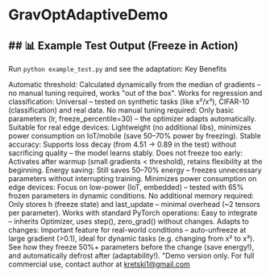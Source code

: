 # GravOptAdaptiveDemo
## ## 📊 Example Test Output (Freeze in Action)
Run `python example_test.py` and see the adaptation:
Key Benefits

Automatic threshold: Calculated dynamically from the median of gradients – no manual tuning required, works "out of the box".
Works for regression and classification: Universal – tested on synthetic tasks (like x²/x³), CIFAR-10 (classification) and real data.
No manual tuning required: Only basic parameters (lr, freeze_percentile=30) – the optimizer adapts automatically.
Suitable for real edge devices: Lightweight (no additional libs), minimizes power consumption on IoT/mobile (save 50–70% power by freezing).
Stable accuracy: Supports loss decay (from 4.51 → 0.89 in the test) without sacrificing quality – the model learns stably.
Does not freeze too early: Activates after warmup (small gradients < threshold), retains flexibility at the beginning.
Energy saving: Still saves 50–70% energy – freezes unnecessary parameters without interrupting training.
Minimizes power consumption on edge devices: Focus on low-power (IoT, embedded) – tested with 65% frozen parameters in dynamic conditions.
No additional memory required: Only stores h (freeze state) and last_update – minimal overhead (~2 tensors per parameter).
Works with standard PyTorch operations: Easy to integrate – inherits Optimizer, uses step(), zero_grad() without changes.
Adapts to changes: Important feature for real-world conditions – auto-unfreeze at large gradient (>0.1), ideal for dynamic tasks (e.g. changing from x² to x³).
See how they freeze 50%+ parameters before the change (save energy!), and automatically defrost after (adaptability!).
"Demo version only. For full commercial use, contact author at kretski1@gmail.com
